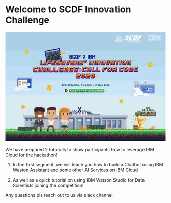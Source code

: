 # Welcome to SCDF Innovation Challenge


![Welcome to SCDF Innovation Challenge](Workshop_Watsion_Studio/Images/scdf.jpg)


We have prepared 2 tutorials to show participants how to leverage IBM Cloud for the hackathon!

1. In the first segment, we will teach you how to build a Chatbot using IBM Waston Assistant and some other AI Services on IBM Cloud

2. As well as a quick tutorial on using IBM Watson Studio for Data Scientists joining the competition!

Any questions pls reach out to us via slack channel